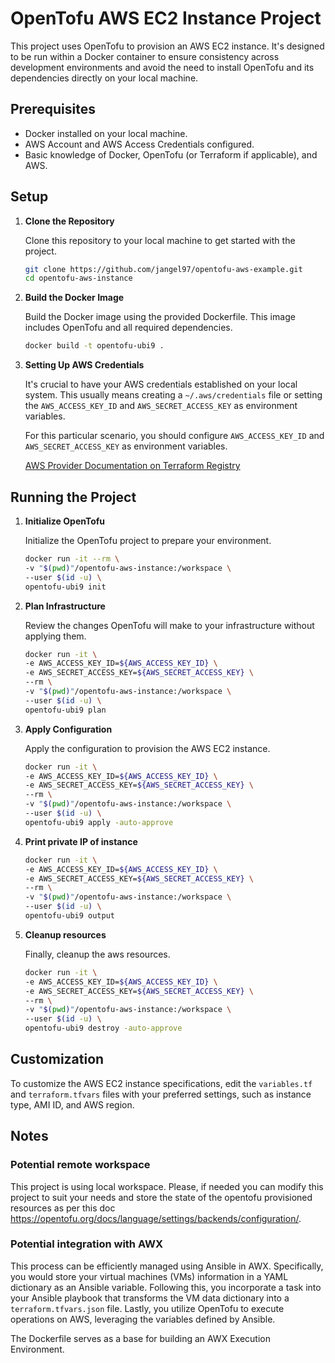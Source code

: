 # OpenTofu AWS EC2 Instance Project

This project uses OpenTofu to provision an AWS EC2 instance. It's designed to be run within a Docker container to ensure consistency across development environments and avoid the need to install OpenTofu and its dependencies directly on your local machine.

## Prerequisites

- Docker installed on your local machine.
- AWS Account and AWS Access Credentials configured.
- Basic knowledge of Docker, OpenTofu (or Terraform if applicable), and AWS.

## Setup

1. **Clone the Repository**

   Clone this repository to your local machine to get started with the project.

   ```bash
   git clone https://github.com/jangel97/opentofu-aws-example.git
   cd opentofu-aws-instance
   ```

2. **Build the Docker Image**

   Build the Docker image using the provided Dockerfile. This image includes OpenTofu and all required dependencies.

   ```bash
   docker build -t opentofu-ubi9 .
   ```

3. **Setting Up AWS Credentials**

   It's crucial to have your AWS credentials established on your local system. This usually means creating a `~/.aws/credentials` file or setting the `AWS_ACCESS_KEY_ID` and `AWS_SECRET_ACCESS_KEY` as environment variables.

   For this particular scenario, you should configure `AWS_ACCESS_KEY_ID` and `AWS_SECRET_ACCESS_KEY` as environment variables.

   [AWS Provider Documentation on Terraform Registry](https://registry.terraform.io/providers/hashicorp/aws/latest/docs)

## Running the Project

1. **Initialize OpenTofu**

   Initialize the OpenTofu project to prepare your environment.

   ```bash
   docker run -it --rm \
   -v "$(pwd)"/opentofu-aws-instance:/workspace \
   --user $(id -u) \
   opentofu-ubi9 init
   ```

2. **Plan Infrastructure**

   Review the changes OpenTofu will make to your infrastructure without applying them.

   ```bash
   docker run -it \
   -e AWS_ACCESS_KEY_ID=${AWS_ACCESS_KEY_ID} \
   -e AWS_SECRET_ACCESS_KEY=${AWS_SECRET_ACCESS_KEY} \
   --rm \
   -v "$(pwd)"/opentofu-aws-instance:/workspace \
   --user $(id -u) \
   opentofu-ubi9 plan
   ```

3. **Apply Configuration**

   Apply the configuration to provision the AWS EC2 instance.

   ```bash
   docker run -it \
   -e AWS_ACCESS_KEY_ID=${AWS_ACCESS_KEY_ID} \
   -e AWS_SECRET_ACCESS_KEY=${AWS_SECRET_ACCESS_KEY} \
   --rm \
   -v "$(pwd)"/opentofu-aws-instance:/workspace \
   --user $(id -u) \
   opentofu-ubi9 apply -auto-approve
   ```

4. **Print private IP of instance**

   ```bash
   docker run -it \
   -e AWS_ACCESS_KEY_ID=${AWS_ACCESS_KEY_ID} \
   -e AWS_SECRET_ACCESS_KEY=${AWS_SECRET_ACCESS_KEY} \
   --rm \
   -v "$(pwd)"/opentofu-aws-instance:/workspace \
   --user $(id -u) \
   opentofu-ubi9 output
   ```

5. **Cleanup resources**

   Finally, cleanup the aws resources.

   ```bash
   docker run -it \
   -e AWS_ACCESS_KEY_ID=${AWS_ACCESS_KEY_ID} \
   -e AWS_SECRET_ACCESS_KEY=${AWS_SECRET_ACCESS_KEY} \
   --rm \
   -v "$(pwd)"/opentofu-aws-instance:/workspace \
   --user $(id -u) \
   opentofu-ubi9 destroy -auto-approve
   ```

## Customization

To customize the AWS EC2 instance specifications, edit the `variables.tf` and `terraform.tfvars` files with your preferred settings, such as instance type, AMI ID, and AWS region.

## Notes

### Potential remote workspace

This project is using local workspace. Please, if needed you can modify this project to suit your needs and store the state of the opentofu provisioned resources as per this doc https://opentofu.org/docs/language/settings/backends/configuration/.

### Potential integration with AWX

This process can be efficiently managed using Ansible in AWX. Specifically, you would store your virtual machines (VMs) information in a YAML dictionary as an Ansible variable. Following this, you incorporate a task into your Ansible playbook that transforms the VM data dictionary into a `terraform.tfvars.json` file. Lastly, you utilize OpenTofu to execute operations on AWS, leveraging the variables defined by Ansible.

The Dockerfile serves as a base for building an AWX Execution Environment.